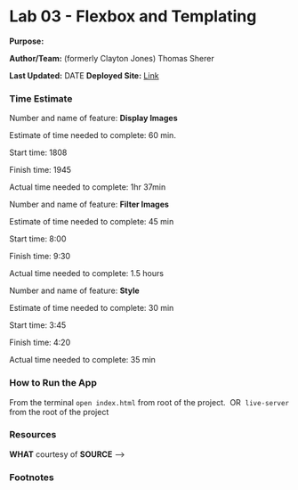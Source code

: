 # Lab 03 - Flexbox and Templating
**Purpose:** 

**Author/Team:** 
(formerly Clayton Jones)
Thomas Sherer

**Last Updated:** DATE
**Deployed Site:** [Link]()

### Time Estimate


Number and name of feature: **Display Images**

Estimate of time needed to complete: 60 min.

Start time: 1808

Finish time: 1945

Actual time needed to complete: 1hr 37min


Number and name of feature: **Filter Images**

Estimate of time needed to complete: 45 min

Start time: 8:00

Finish time: 9:30

Actual time needed to complete: 1.5 hours


<!-- Completed by Clayton 1/10/20 outside of paired programming lab time -->
Number and name of feature: **Style**

Estimate of time needed to complete: 30 min

Start time: 3:45

Finish time: 4:20

Actual time needed to complete: 35 min


### How to Run the App
From the terminal `open index.html` from root of the project.
​
OR 
​
`live-server` from the root of the project
​
### Resources

**WHAT** courtesy of **SOURCE** -->

### Footnotes

